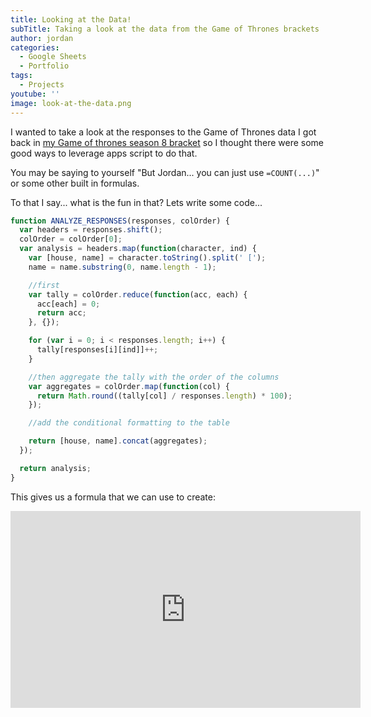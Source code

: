 ```yaml
---
title: Looking at the Data!
subTitle: Taking a look at the data from the Game of Thrones brackets
author: jordan
categories:
  - Google Sheets
  - Portfolio
tags:
  - Projects
youtube: ''
image: look-at-the-data.png
---
```


I wanted to take a look at the responses to the Game of Thrones data I got back in [my Game of thrones season 8 bracket]() so I thought there were some good ways to leverage apps script to do that.

You may be saying to yourself "But Jordan... you can just use `=COUNT(...)`" or some other built in formulas.

To that I say... what is the fun in that? Lets write some code...

```javascript
function ANALYZE_RESPONSES(responses, colOrder) {
  var headers = responses.shift();
  colOrder = colOrder[0];
  var analysis = headers.map(function(character, ind) {
    var [house, name] = character.toString().split(' [');
    name = name.substring(0, name.length - 1);

    //first
    var tally = colOrder.reduce(function(acc, each) {
      acc[each] = 0;
      return acc;
    }, {});

    for (var i = 0; i < responses.length; i++) {
      tally[responses[i][ind]]++;
    }

    //then aggregate the tally with the order of the columns
    var aggregates = colOrder.map(function(col) {
      return Math.round((tally[col] / responses.length) * 100);
    });

    //add the conditional formatting to the table

    return [house, name].concat(aggregates);
  });

  return analysis;
}
```

This gives us a formula that we can use to create:

<iframe width="560" height="315" frameborder="0" src="https://docs.google.com/spreadsheets/d/e/2PACX-1vScXqQ2KxmzwUGRfRVtbYgfXXXNCu4ZJZwA06k_fl8Sc332WkIlIAY5ex85-nV1Cae9MyEw4wGW_KQb/pubhtml?gid=393715392&amp;single=true&amp;widget=true&amp;headers=false"></iframe>
